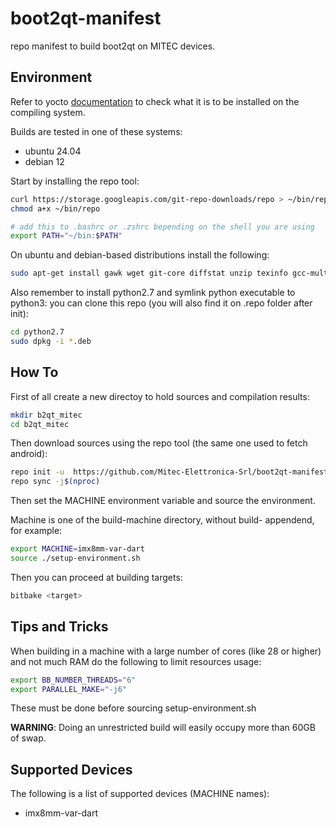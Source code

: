 # boot2qt-manifest

repo manifest to build boot2qt on MITEC devices.


## Environment

Refer to yocto [documentation](https://docs.yoctoproject.org/2.0/yocto-project-qs/yocto-project-qs.html) to check what it is to be installed on the compiling system.

Builds are tested in one of these systems:
  - ubuntu 24.04
  - debian 12

Start by installing the repo tool:

```sh
curl https://storage.googleapis.com/git-repo-downloads/repo > ~/bin/repo
chmod a+x ~/bin/repo

# add this to .bashrc or .zshrc bepending on the shell you are using
export PATH="~/bin:$PATH"
```

On ubuntu and debian-based distributions install the following:

```sh
sudo apt-get install gawk wget git-core diffstat unzip texinfo gcc-multilib build-essential chrpath socat libsdl1.2-dev xterm file git git-lfs nano libxkbcommon-tools
```

Also remember to install python2.7 and symlink python executable to python3: you can clone this repo (you will also find it on .repo folder after init):

```sh
cd python2.7
sudo dpkg -i *.deb
```


## How To

First of all create a new directoy to hold sources and compilation results:
```sh
mkdir b2qt_mitec
cd b2qt_mitec
```

Then download sources using the repo tool (the same one used to fetch android):

```sh
repo init -u  https://github.com/Mitec-Elettronica-Srl/boot2qt-manifest.git -m scarthgap.xml
repo sync -j$(nproc)
```

Then set the MACHINE environment variable and source the environment.

Machine is one of the build-machine directory, without build- appendend, for example:

```sh
export MACHINE=imx8mm-var-dart
source ./setup-environment.sh
```

Then you can proceed at building targets:

```sh
bitbake <target>
```

## Tips and Tricks

When building in a machine with a large number of cores (like 28 or higher) and not much RAM do the following to limit resources usage:
```sh
export BB_NUMBER_THREADS="6"
export PARALLEL_MAKE="-j6"
```

These must be done before sourcing setup-environment.sh

__WARNING__: Doing an unrestricted build will easily occupy more than 60GB of swap.

## Supported Devices

The following is a list of supported devices (MACHINE names):
  - imx8mm-var-dart
